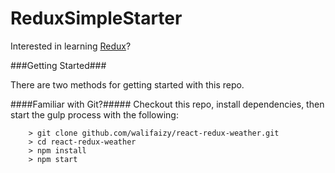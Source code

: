 # ReduxSimpleStarter

Interested in learning [Redux](https://www.udemy.com/react-redux/)?

###Getting Started###

There are two methods for getting started with this repo.

####Familiar with Git?#####
Checkout this repo, install dependencies, then start the gulp process with the following:

```
	> git clone github.com/walifaizy/react-redux-weather.git
	> cd react-redux-weather
	> npm install
	> npm start
```
